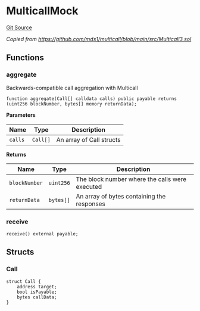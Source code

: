 # MulticallMock
[Git Source](https://github.com/stakewise/v3-core/blob/c4059a64871829ca60ea58f054baf8eb13d3572a/contracts/mocks/MulticallMock.sol)

*Copied from https://github.com/mds1/multicall/blob/main/src/Multicall3.sol*


## Functions
### aggregate

Backwards-compatible call aggregation with Multicall


```solidity
function aggregate(Call[] calldata calls) public payable returns (uint256 blockNumber, bytes[] memory returnData);
```
**Parameters**

|Name|Type|Description|
|----|----|-----------|
|`calls`|`Call[]`|An array of Call structs|

**Returns**

|Name|Type|Description|
|----|----|-----------|
|`blockNumber`|`uint256`|The block number where the calls were executed|
|`returnData`|`bytes[]`|An array of bytes containing the responses|


### receive


```solidity
receive() external payable;
```

## Structs
### Call

```solidity
struct Call {
    address target;
    bool isPayable;
    bytes callData;
}
```

